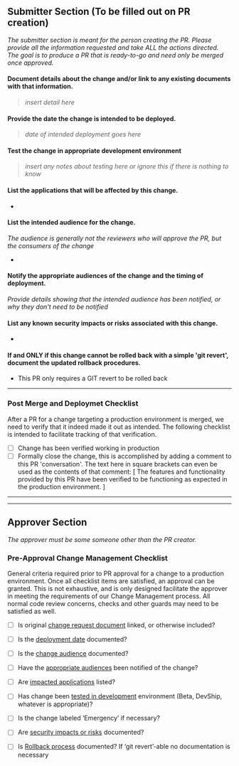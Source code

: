 ## Submitter Section (To be filled out on PR creation)

*The submitter section is meant for the person creating the PR.  Please provide all the information requested and take ALL the actions directed. The goal is to produce a PR that is ready-to-go and need only be merged once approved.*

#### Document details about the change and/or link to any existing documents with that information.

> *insert detail here*

#### Provide the date the change is intended to be deployed.

> *date of intended deployment goes here*

#### Test the change in appropriate development environment

> *insert any notes about testing here or ignore this if there is nothing to know*

#### List the applications that will be affected by this change.

- 

#### List the intended audience for the change.

*The audience is generally not the reviewers who will approve the PR, but the consumers of the change*

- 

#### Notify the appropriate audiences of the change and the timing of deployment.

*Provide details showing that the intended audience has been notified, or why they don't need to be notified*

#### List any known security impacts or risks associated with this change.

- 

#### If and ONLY if this change cannot be rolled back with a simple 'git revert', document the updated rollback procedures.

- This PR only requires a GIT revert to be rolled back

---

### Post Merge and Deploymet Checklist

After a PR for a change targeting a production environment is merged, we need to verify that it indeed made it out as intended. The following checklist is intended to facilitate tracking of that verification.

- [ ] Change has been verified working in production
- [ ] Formally close the change, this is accomplished by adding a comment to this PR 'conversation'. The text here in square brackets can even be used as the contents of that comment: [ The features and functionality provided by this PR have been verified to be functioning as expected in the production environment. ]

---

---

## Approver Section

*The approver must be some someone other than the PR creator.*

### Pre-Approval Change Management Checklist

General criteria required prior to PR approval for a change to a production environment. Once all checklist items are satisfied, an approval can be granted. This is not exhaustive, and is only designed facilitate the approver in meeting the requirements of our Change Management process.  All normal code review concerns, checks and other guards may need to be satisfied as well.

- [ ] Is original [change request document](#document-details-about-the-change-andor-link-to-any-existing-documents-with-that-information) linked, or otherwise included?
- [ ] Is the [deployment date](#provide-the-date-the-change-is-intended-to-be-deployed) documented? 
- [ ] Is the [change audience](#list-the-applications-that-will-be-affected-by-this-change) documented?
- [ ] Have the [appropriate audiences](#notify-the-appropriate-audiences-of-the-change-and-the-timing-of-deployment) been notified of the change?
- [ ] Are [impacted applications](#list-the-applications-that-will-be-affected-by-this-change) listed?
- [ ] Has change been [tested in development](#test-the-change-in-appropriate-development-environment) environment (Beta, DevShip, whatever is appropriate)?
- [ ] Is the change labeled ‘Emergency’ if necessary?
- [ ] Are [security impacts or risks](#list-any-known-security-impacts-or-risks-associated-with-this-change) documented?
- [ ] Is [Rollback process](#if-and-only-if-this-change-cannot-be-rolled-back-with-a-simple-git-revert-document-the-rollback-procedures) documented? If ‘git revert’-able no documentation is necessary

